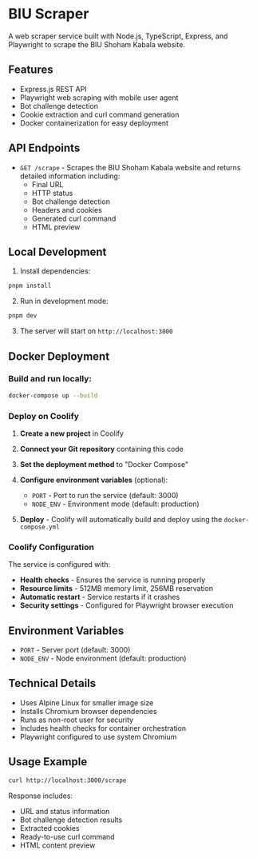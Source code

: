 # BIU Scraper

A web scraper service built with Node.js, TypeScript, Express, and Playwright to scrape the BIU Shoham Kabala website.

## Features

- Express.js REST API
- Playwright web scraping with mobile user agent
- Bot challenge detection
- Cookie extraction and curl command generation
- Docker containerization for easy deployment

## API Endpoints

- `GET /scrape` - Scrapes the BIU Shoham Kabala website and returns detailed information including:
  - Final URL
  - HTTP status
  - Bot challenge detection
  - Headers and cookies
  - Generated curl command
  - HTML preview

## Local Development

1. Install dependencies:

```bash
pnpm install
```

2. Run in development mode:

```bash
pnpm dev
```

3. The server will start on `http://localhost:3000`

## Docker Deployment

### Build and run locally:

```bash
docker-compose up --build
```

### Deploy on Coolify

1. **Create a new project** in Coolify
2. **Connect your Git repository** containing this code
3. **Set the deployment method** to "Docker Compose"
4. **Configure environment variables** (optional):

   - `PORT` - Port to run the service (default: 3000)
   - `NODE_ENV` - Environment mode (default: production)

5. **Deploy** - Coolify will automatically build and deploy using the `docker-compose.yml`

### Coolify Configuration

The service is configured with:

- **Health checks** - Ensures the service is running properly
- **Resource limits** - 512MB memory limit, 256MB reservation
- **Automatic restart** - Service restarts if it crashes
- **Security settings** - Configured for Playwright browser execution

## Environment Variables

- `PORT` - Server port (default: 3000)
- `NODE_ENV` - Node environment (default: production)

## Technical Details

- Uses Alpine Linux for smaller image size
- Installs Chromium browser dependencies
- Runs as non-root user for security
- Includes health checks for container orchestration
- Playwright configured to use system Chromium

## Usage Example

```bash
curl http://localhost:3000/scrape
```

Response includes:

- URL and status information
- Bot challenge detection results
- Extracted cookies
- Ready-to-use curl command
- HTML content preview
